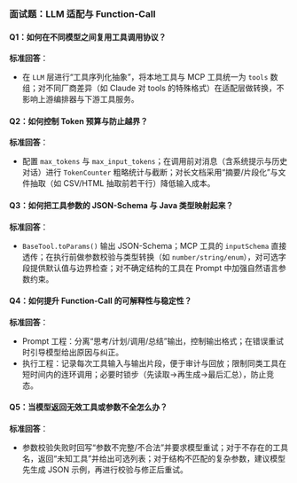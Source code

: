 ### 面试题：LLM 适配与 Function-Call

#### Q1：如何在不同模型之间复用工具调用协议？
**标准回答**：
- 在 `LLM` 层进行“工具序列化抽象”，将本地工具与 MCP 工具统一为 `tools` 数组；对不同厂商差异（如 Claude 对 tools 的特殊格式）在适配层做转换，不影响上游编排器与下游工具服务。

#### Q2：如何控制 Token 预算与防止越界？
**标准回答**：
- 配置 `max_tokens` 与 `max_input_tokens`；在调用前对消息（含系统提示与历史对话）进行 `TokenCounter` 粗略统计与截断；对长文档采用“摘要/片段化”与文件抽取（如 CSV/HTML 抽取前若干行）降低输入成本。

#### Q3：如何把工具参数的 JSON-Schema 与 Java 类型映射起来？
**标准回答**：
- `BaseTool.toParams()` 输出 JSON-Schema；MCP 工具的 `inputSchema` 直接透传；在执行前做参数校验与类型转换（如 `number/string/enum`），对可选字段提供默认值与边界检查；对不确定结构的工具在 Prompt 中加强自然语言参数约束。

#### Q4：如何提升 Function-Call 的可解释性与稳定性？
**标准回答**：
- Prompt 工程：分离“思考/计划/调用/总结”输出，控制输出格式；在错误重试时引导模型给出原因与纠正。
- 执行工程：记录每次工具输入与输出片段，便于审计与回放；限制同类工具在短时间内的连环调用；必要时锁步（先读取→再生成→最后汇总），防止竞态。

#### Q5：当模型返回无效工具或参数不全怎么办？
**标准回答**：
- 参数校验失败时回写“参数不完整/不合法”并要求模型重试；对于不存在的工具名，返回“未知工具”并给出可选列表；对于结构不匹配的复杂参数，建议模型先生成 JSON 示例，再进行校验与修正后重试。


